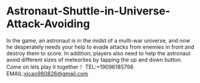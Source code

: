 # Astronaut-Shuttle-in-Universe-Attack-Avoiding
In the game, an astronaut is in the midst of a multi-war universe, and now he desperately needs your help to evade attacks from enemies in front and destroy them to score. In addition, players also need to help the astronaut avoid different sizes of meteorites by tapping the up and down button. Come on lets play it together！
TEL:+19096185798
EMAIL:xicao980826@gmail.com
